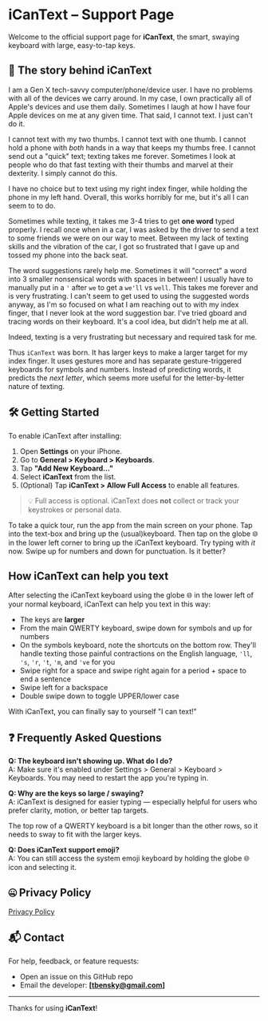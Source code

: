 # iCanText – Support Page

Welcome to the official support page for **iCanText**, the smart, swaying keyboard with large, easy-to-tap keys.

## 📖 The story behind iCanText

I am a Gen X tech-savvy computer/phone/device user. I have no problems with all of the devices we carry around. In my case, I own practically all of Apple's devices and use them daily.  Sometimes I laugh at how I have four Apple devices on me at any given time. That said, I cannot text.  I just can't do it.

I cannot text with my two thumbs. I cannot text with one thumb.  I cannot hold a phone with _both_ hands in a way that keeps my thumbs free.  I cannot send out a "quick" text; texting takes me forever.   Sometimes I look at people who do that fast texting with their thumbs and marvel at their dexterity.  I simply cannot do this.

I have no choice but to text using my right index finger, while holding the phone in my left hand. Overall, this works horribly for me, but it's all I can seem to to do. 

Sometimes while texting, it takes me 3-4 tries to get **one word** typed properly. I recall once when in a car, I was asked by the driver to send a text to some friends we were on our way to meet. Between my lack of texting skills and the vibration of the car, I got so frustrated that I gave up and tossed my phone into the back seat.

The word suggestions rarely help me. Sometimes it will "correct" a word into 3 smaller nonsensical words with spaces in between!  I usually have to manually put in a `'` after `we` to get a `we'll` vs `well`. This takes me forever and is very frustrating.   I can't seem to get used to using the suggested words anyway, as I'm so focused on what I am reaching out to with my index finger, that I never look at the word suggestion bar. I've tried gboard and tracing words on their keyboard. It's a cool idea, but didn't help me at all.  

Indeed, texting is a very frustrating but necessary and required task for me.

Thus `iCanText` was born.  It has larger keys to make a larger target for my index finger.  It uses gestures more and has separate gesture-triggered keyboards for symbols and numbers.  Instead of predicting words, it predicts the _next letter_, which seems more useful for the letter-by-letter nature of texting.


## 🛠 Getting Started

To enable iCanText after installing:

1. Open **Settings** on your iPhone.
2. Go to **General > Keyboard > Keyboards**.
3. Tap **"Add New Keyboard…"**
4. Select **iCanText** from the list.
5. (Optional) Tap **iCanText > Allow Full Access** to enable all features.

> 💡 Full access is optional. iCanText does **not** collect or track your keystrokes or personal data.

To take a quick tour, run the app from the main screen on your phone.  Tap into the text-box and bring up the (usual)keyboard. Then tap on the globe 🌐 in the lower left corner to bring up the iCanText keyboard.  Try typing with _it_ now.  Swipe up for numbers and down for punctuation. Is it better?

## How iCanText can help you text

After selecting the iCanText keyboard using the globe 🌐 in the lower left of your normal keyboard, iCanText can help you text in this way:

 - The keys are **larger**
 - From the main QWERTY keyboard, swipe down for symbols and up for numbers
 - On the symbols keyboard, note the shortcuts on the bottom row. They'll handle texting those painful contractions on the English language, `'ll`, `'s`, `'r`, `'t`, `'m`, and `'ve` for you
 - Swipe right for a space and swipe right again for a period + space to end a sentence
 - Swipe left for a backspace
 - Double swipe down to toggle UPPER/lower case 

 With iCanText, you can finally say to yourself "I can text!"

## ❓ Frequently Asked Questions

**Q: The keyboard isn't showing up. What do I do?**  
A: Make sure it's enabled under Settings > General > Keyboard > Keyboards. You may need to restart the app you're typing in.

**Q: Why are the keys so large / swaying?**  
A: iCanText is designed for easier typing — especially helpful for users who prefer clarity, motion, or better tap targets. 

The top row of a QWERTY keyboard is a bit longer than the other rows, so it needs to sway to fit with the larger keys.

**Q: Does iCanText support emoji?**  
A: You can still access the system emoji keyboard by holding the globe 🌐 icon and selecting it.

## 🤐 Privacy Policy

[Privacy Policy](privacy.md)

## 📬 Contact

For help, feedback, or feature requests:

- Open an issue on this GitHub repo  
- Email the developer: **[tbensky@gmail.com]**

---

Thanks for using **iCanText**!

